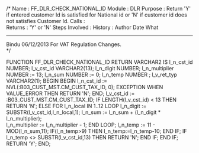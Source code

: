 /*
   Name           :  FF_DLR_CHECK_NATIONAL_ID
   Module         :  DLR
   Purpose        :  Return 'Y' if entered customer Id is satisfied for National id or 'N' if customer id
                     does not satisfies Customer Id.
   Calls          :  
   Returns        :  'Y' or 'N'
   Steps Involved : 
   History        :
   Author          Date               What
   ------          ----               ----
   Bindu         06/12/2013        For VAT Regulation Changes.  
*/

FUNCTION FF_DLR_CHECK_NATIONAL_ID RETURN VARCHAR2
IS
   l_n_cst_id     NUMBER;
   l_v_cst_id     VARCHAR2(13);
   l_n_digit      NUMBER;
   l_n_multiplier NUMBER := 13;
   l_n_sum        NUMBER := 0;
   l_n_temp       NUMBER ;
   l_v_ret_typ    VARCHAR2(1);
BEGIN
   BEGIN
      l_n_cst_id := NVL(:B03_CUST_MST.CM_CUST_TAX_ID, 0);
   EXCEPTION
   WHEN VALUE_ERROR THEN
      RETURN 'N';
   END;
   l_v_cst_id := :B03_CUST_MST.CM_CUST_TAX_ID;
   IF LENGTH(l_v_cst_id) < 13 THEN
      RETURN 'N';
   ELSE
      FOR l_n_local IN  1..12 LOOP
         l_n_digit := SUBSTR(l_v_cst_id,l_n_local,1);
         l_n_sum   := l_n_sum + (l_n_digit * l_n_multiplier);  
         l_n_multiplier := l_n_multiplier - 1;
      END LOOP;
      l_n_temp := 11 - MOD(l_n_sum,11);
      IF(l_n_temp>9) THEN
         l_n_temp:=l_n_temp-10;
      END IF;
      IF l_n_temp <> SUBSTR(l_v_cst_id,13) THEN
         RETURN 'N';
      END IF;
   END IF;
   RETURN 'Y';
END;
